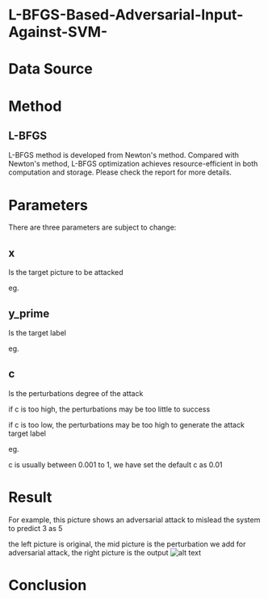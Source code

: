 # L-BFGS-Based-Adversarial-Input-Against-SVM-

# Data Source

# Method
## L-BFGS
L-BFGS method is developed from Newton's method. Compared with Newton's method, L-BFGS optimization achieves resource-efficient in both computation and storage.
Please check the report for more details.

# Parameters
There are three parameters are subject to change:
## x 
Is the target picture to be attacked

eg.



## y_prime
Is the target label 

eg.



## c
Is the perturbations degree of the attack

if c is too high, the perturbations may be too little to success

if c is too low, the perturbations may be too high to generate the attack target label

eg.

c is usually between 0.001 to 1, we have set the default c as 0.01

# Result 
For example, this picture shows an adversarial attack to mislead the system to predict 3 as 5

the left picture is original, the mid picture is the perturbation we add for adversarial attack, the right picture is the output
![alt text](https://user-images.githubusercontent.com/2645110/34134760-aa82300a-e42a-11e7-81a1-54e86d21b59e.png)


# Conclusion

